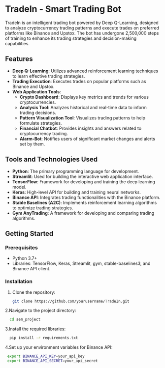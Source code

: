 # TradeIn - Smart Trading Bot

TradeIn is an intelligent trading bot powered by Deep Q-Learning, designed to analyze cryptocurrency trading patterns and execute trades on preferred platforms like Binance and Upstox. The bot has undergone 2,500,000 steps of training to enhance its trading strategies and decision-making capabilities.

## Features

- **Deep Q-Learning**: Utilizes advanced reinforcement learning techniques to learn effective trading strategies.
- **Trading Execution**: Executes trades on popular platforms such as Binance and Upstox.
- **Web Application Tools**:
  - **Crypto Dashboard**: Displays key metrics and trends for various cryptocurrencies.
  - **Analysis Tool**: Analyzes historical and real-time data to inform trading decisions.
  - **Pattern Visualization Tool**: Visualizes trading patterns to help formulate strategies.
  - **Financial Chatbot**: Provides insights and answers related to cryptocurrency trading.
  - **Alarm-Bot**: Notifies users of significant market changes and alerts set by them.

## Tools and Technologies Used

- **Python**: The primary programming language for development.
- **Streamlit**: Used for building the interactive web application interface.
- **TensorFlow**: Framework for developing and training the deep learning model.
- **Keras**: High-level API for building and training neural networks.
- **Binance API**: Integrates trading functionalities with the Binance platform.
- **Stable Baselines (A2C)**: Implements reinforcement learning algorithms to optimize trading strategies.
- **Gym AnyTrading**: A framework for developing and comparing trading algorithms.

## Getting Started

### Prerequisites

- Python 3.7+
- Libraries: TensorFlow, Keras, Streamlit, gym, stable-baselines3, and Binance API client.

### Installation

1. Clone the repository:

   ```bash
   git clone https://github.com/yourusername/TradeIn.git
   ```
2.Navigate to the project directory:
 ```bash
   cd sem_project
   ```
3.Install the required libraries:
 ```bash
   pip install -r requirements.txt

   ```
   
4.Set up your environment variables for Binance API:
 ```bash
  export BINANCE_API_KEY=your_api_key
  export BINANCE_API_SECRET=your_api_secret
   ```
    
    
